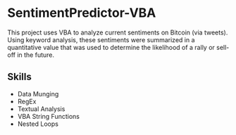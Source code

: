 # SentimentPredictor-VBA
This project uses VBA to analyze current sentiments on Bitcoin (via tweets). Using keyword analysis, these sentiments were summarized in a quantitative value that was used to determine the likelihood of a rally or sell-off in the future.

Skills
----------
* Data Munging
* RegEx
* Textual Analysis
* VBA String Functions
* Nested Loops
